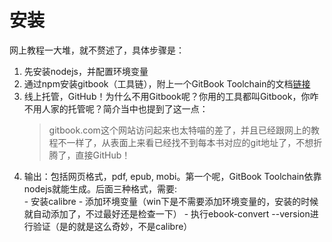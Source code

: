 # 安装

网上教程一大堆，就不赘述了，具体步骤是：

1. 先安装nodejs，并配置环境变量
2. 通过npm安装gitbook（工具链），附上一个GitBook Toolchain的文档[链接](https://toolchain.gitbook.com/examples.html)
3. 线上托管，GitHub！为什么不用Gitbook呢？你用的工具都叫Gitbook，你咋不用人家的托管呢？简介当中也提到了这一点：
   >gitbook.com这个网站访问起来也太特喵的差了，并且已经跟网上的教程不一样了，从表面上来看已经找不到每本书对应的git地址了，不想折腾了，直接GitHub！
4. 输出：包括网页格式，pdf, epub, mobi。第一个呢，GitBook Toolchain依靠nodejs就能生成。后面三种格式，需要:
   <div id="calibre"></div>
   - 安装calibre
   - 添加环境变量（win下是不需要添加环境变量的，安装的时候就自动添加了，不过最好还是检查一下）
   - 执行ebook-convert --version进行验证（是的就是这么奇妙，不是calibre）

